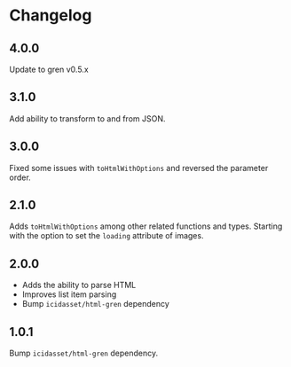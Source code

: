 # Changelog

## 4.0.0

Update to gren v0.5.x


## 3.1.0

Add ability to transform to and from JSON.

## 3.0.0

Fixed some issues with `toHtmlWithOptions` and reversed the parameter order.


## 2.1.0

Adds `toHtmlWithOptions` among other related functions and types.
Starting with the option to set the `loading` attribute of images.

## 2.0.0

* Adds the ability to parse HTML
* Improves list item parsing
* Bump `icidasset/html-gren` dependency


## 1.0.1

Bump `icidasset/html-gren` dependency.
